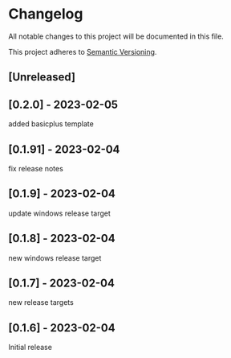 # Changelog

All notable changes to this project will be documented in this file.

This project adheres to [Semantic Versioning](https://semver.org).

<!--
Note: In this file, do not use the hard wrap in the middle of a sentence for compatibility with GitHub comment style markdown rendering.
-->

## [Unreleased]

## [0.2.0] - 2023-02-05
added basicplus template

## [0.1.91] - 2023-02-04
fix release notes

## [0.1.9] - 2023-02-04
update windows release target

## [0.1.8] - 2023-02-04
new windows release target

## [0.1.7] - 2023-02-04
new release targets

## [0.1.6] - 2023-02-04
Initial release

